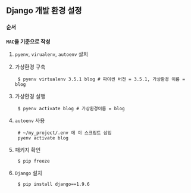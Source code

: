 ## Django 개발 환경 설정

#### 순서
**`MAC`을 기준으로 작성**  
1. `pyenv`, `virualenv`, `autoenv` 설치
2. 가상환경 구축

		$ pyenv virtualenv 3.5.1 blog # 파이썬 버전 = 3.5.1, 가상환경 이름 = blog

3. 가상환경 실행

		$ pyenv activate blog # 가상환경이름 = blog

4. `autoenv` 사용

		# ~/my_project/.env 에 이 스크립트 삽입
		pyenv activate blog

5. 패키지 확인

		$ pip freeze

6. `Django` 설치

		$ pip install django==1.9.6
